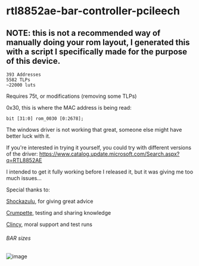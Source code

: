 # rtl8852ae-bar-controller-pcileech

## NOTE: this is not a recommended way of manually doing your rom layout, I generated this with a script I specifically made for the purpose of this device. 
   
    393 Addresses
    5582 TLPs
    ~22000 luts  

Requires 75t, or modifications (removing some TLPs)

0x30, this is where the MAC address is being read:

    bit [31:0] rom_0030 [0:2678];

The windows driver is not working that great, someone else might have better luck with it.

If you're interested in trying it yourself, you could try with different versions of the driver:
                 https://www.catalog.update.microsoft.com/Search.aspx?q=RTL8852AE

I intended to get it fully working before I released it, but it was giving me too much issues... 

Special thanks to:

[Shockazulu](https://github.com/Shocka-Zulu), for giving great advice
 
[Crumpette](https://github.com/Crump3tte), testing and sharing knowledge
 
[Clincy](https://github.com/clincyjones), moral support and test runs

###### BAR sizes
![image](https://github.com/user-attachments/assets/bf66c5a9-d078-483f-b257-c16b0f217873)

